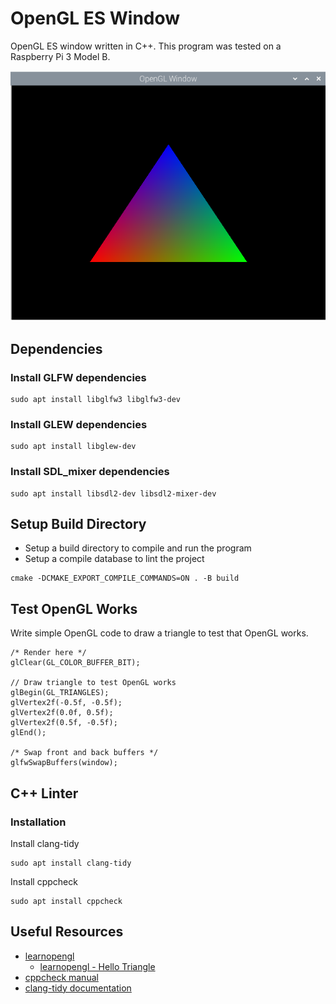 # OpenGL ES Window
OpenGL ES window written in C++. This program was tested on a Raspberry Pi 3 Model B.

![](./screenshots/opengl_es_window.png)

## Dependencies

### Install GLFW dependencies
```
sudo apt install libglfw3 libglfw3-dev 
```

### Install GLEW dependencies
```
sudo apt install libglew-dev
```

### Install SDL_mixer dependencies
```
sudo apt install libsdl2-dev libsdl2-mixer-dev
```

## Setup Build Directory
* Setup a build directory to compile and run the program
* Setup a compile database to lint the project

```
cmake -DCMAKE_EXPORT_COMPILE_COMMANDS=ON . -B build
```

## Test OpenGL Works
Write simple OpenGL code to draw a triangle to test that OpenGL works.
```
/* Render here */
glClear(GL_COLOR_BUFFER_BIT);

// Draw triangle to test OpenGL works
glBegin(GL_TRIANGLES);
glVertex2f(-0.5f, -0.5f);
glVertex2f(0.0f, 0.5f);
glVertex2f(0.5f, -0.5f);
glEnd();

/* Swap front and back buffers */
glfwSwapBuffers(window);
```

## C++ Linter
### Installation
Install clang-tidy
```
sudo apt install clang-tidy
```

Install cppcheck
```
sudo apt install cppcheck
```

## Useful Resources
- [learnopengl](https://learnopengl.com/)
  - [learnopengl - Hello Triangle](https://learnopengl.com/Getting-started/Hello-Triangle)
- [cppcheck manual](https://cppcheck.sourceforge.io/manual.pdf)
- [clang-tidy documentation](https://clang.llvm.org/extra/clang-tidy/)
